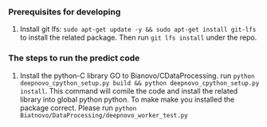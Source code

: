 ### Prerequisites for developing
1. Install git lfs: `sudo apt-get update -y && sudo apt-get install git-lfs` to install the related package. Then run `git lfs install` under the repo.

### The steps to run the predict code
1. Install the python-C library
 GO to Bianovo/CDataProcessing. run `python deepnovo_cpython_setup.py build && python deepnovo_cpython_setup.py install`. This command will comile the code and install the related library into global python python.
 To make make you installed the package correct. Please run `python Biatnovo/DataProcessing/deepnovo_worker_test.py`